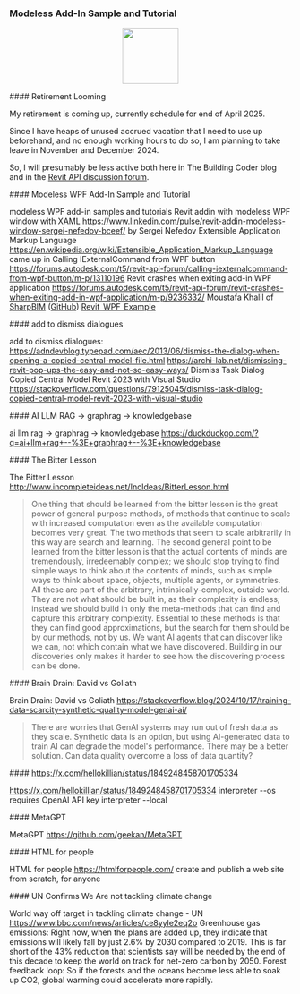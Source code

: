 <head>
<meta http-equiv="Content-Type" content="text/html; charset=utf-8">
<link rel="stylesheet" type="text/css" href="bc.css">
<!-- https://highlightjs.org/#usage
<link rel="stylesheet" href="https://cdnjs.cloudflare.com/ajax/libs/highlight.js/11.9.0/styles/default.min.css">
<script src="https://cdnjs.cloudflare.com/ajax/libs/highlight.js/11.9.0/highlight.min.js"></script>
<script>hljs.highlightAll();</script>
-->

<!-- https://prismjs.com -->
<link href="https://cdn.jsdelivr.net/npm/prismjs@1.29.0/themes/prism.min.css" rel="stylesheet" />
<script src="https://cdn.jsdelivr.net/npm/prismjs@1.29.0/components/prism-core.min.js"></script>
<script src="https://cdn.jsdelivr.net/npm/prismjs@1.29.0/plugins/autoloader/prism-autoloader.min.js"></script>
<style> code[class*=language-], pre[class*=language-] { font-size : 90%; } </style>

</head>

<!---

- modeless WPF add-in samples and tutorials
  Revit addin with modeless WPF window with XAML
  https://www.linkedin.com/pulse/revit-addin-modeless-window-sergei-nefedov-bceef/
  by Sergei Nefedov
  Extensible Application Markup Language
  https://en.wikipedia.org/wiki/Extensible_Application_Markup_Language
  came up in
  Calling IExternalCommand from WPF button
  https://forums.autodesk.com/t5/revit-api-forum/calling-iexternalcommand-from-wpf-button/m-p/13110196
  Revit crashes when exiting add-in WPF application
  https://forums.autodesk.com/t5/revit-api-forum/revit-crashes-when-exiting-add-in-wpf-application/m-p/9236332/
  Moustafa Khalil of [SharpBIM](https://hashnode.com/@SharpBIM) ([GitHub](https://github.com/mostafa901))
  [Revit_WPF_Example](https://github.com/mostafa901/Revit_WPF_Example)

- add to dismiss dialogues:
  https://adndevblog.typepad.com/aec/2013/06/dismiss-the-dialog-when-opening-a-copied-central-model-file.html
  https://archi-lab.net/dismissing-revit-pop-ups-the-easy-and-not-so-easy-ways/
  Dismiss Task Dialog Copied Central Model Revit 2023 with Visual Studio
  https://stackoverflow.com/questions/79125045/dismiss-task-dialog-copied-central-model-revit-2023-with-visual-studio

- ai llm rag &rarr; graphrag &rarr; knowledgebase
  https://duckduckgo.com/?q=ai+llm+rag+--%3E+graphrag+--%3E+knowledgebase

- The Bitter Lesson
  http://www.incompleteideas.net/IncIdeas/BitterLesson.html
  > One thing that should be learned from the bitter lesson is the great power of general purpose methods, of methods that continue to scale with increased computation even as the available computation becomes very great. The two methods that seem to scale arbitrarily in this way are search and learning.
  > The second general point to be learned from the bitter lesson is that the actual contents of minds are tremendously, irredeemably complex; we should stop trying to find simple ways to think about the contents of minds, such as simple ways to think about space, objects, multiple agents, or symmetries. All these are part of the arbitrary, intrinsically-complex, outside world. They are not what should be built in, as their complexity is endless; instead we should build in only the meta-methods that can find and capture this arbitrary complexity. Essential to these methods is that they can find good approximations, but the search for them should be by our methods, not by us. We want AI agents that can discover like we can, not which contain what we have discovered. Building in our discoveries only makes it harder to see how the discovering process can be done.

- Brain Drain: David vs Goliath
  https://stackoverflow.blog/2024/10/17/training-data-scarcity-synthetic-quality-model-genai-ai/
  > There are worries that GenAI systems may run out of fresh data as they scale. Synthetic data is an option, but using AI-generated data to train AI can degrade the model's performance. There may be a better solution. Can data quality overcome a loss of data quantity?

- https://x.com/hellokillian/status/1849248458701705334
  interpreter --os requires OpenAI API key
  interpreter --local

- MetaGPT
  https://github.com/geekan/MetaGPT

- HTML for people
  https://htmlforpeople.com/
  create and publish a web site from scratch, for anyone

twitter:

 the @AutodeskRevit #RevitAPI #BIM @DynamoBIM

&ndash; ...

linkedin:

#BIM #DynamoBIM #AutodeskAPS #Revit #API #IFC #SDK #Autodesk #AEC #adsk

the [Revit API discussion forum](http://forums.autodesk.com/t5/revit-api-forum/bd-p/160) thread

<center>
<img src="img/" alt="" title="" width="600"/>
<p style="font-size: 80%; font-style:italic"></p>
<a href="img/.gif"><p style="font-size: 80%; font-style:italic">Click for animation</p></a>
</center>

-->

### Modeless Add-In Sample and Tutorial



<center>
<img src="img/.png" alt="" title="" width="100"/>
</center>

####<a name="2"></a> Retirement Looming

My retirement is coming up, currently schedule for end of April 2025.

Since I have heaps of unused accrued vacation that I need to use up beforehand, and no enough working hours to do so, I am planning to take leave in November and December 2024.

So, I will presumably be less active both here in The Building Coder blog and in
the [Revit API discussion forum](http://forums.autodesk.com/t5/revit-api-forum/bd-p/160).

####<a name="2"></a> Modeless WPF Add-In Sample and Tutorial

modeless WPF add-in samples and tutorials
Revit addin with modeless WPF window with XAML
https://www.linkedin.com/pulse/revit-addin-modeless-window-sergei-nefedov-bceef/
by Sergei Nefedov
Extensible Application Markup Language
https://en.wikipedia.org/wiki/Extensible_Application_Markup_Language
came up in
Calling IExternalCommand from WPF button
https://forums.autodesk.com/t5/revit-api-forum/calling-iexternalcommand-from-wpf-button/m-p/13110196
Revit crashes when exiting add-in WPF application
https://forums.autodesk.com/t5/revit-api-forum/revit-crashes-when-exiting-add-in-wpf-application/m-p/9236332/
Moustafa Khalil of [SharpBIM](https://hashnode.com/@SharpBIM) ([GitHub](https://github.com/mostafa901))
[Revit_WPF_Example](https://github.com/mostafa901/Revit_WPF_Example)

####<a name="2"></a> add to dismiss dialogues

add to dismiss dialogues:
https://adndevblog.typepad.com/aec/2013/06/dismiss-the-dialog-when-opening-a-copied-central-model-file.html
https://archi-lab.net/dismissing-revit-pop-ups-the-easy-and-not-so-easy-ways/
Dismiss Task Dialog Copied Central Model Revit 2023 with Visual Studio
https://stackoverflow.com/questions/79125045/dismiss-task-dialog-copied-central-model-revit-2023-with-visual-studio

####<a name="2"></a> AI LLM RAG &rarr; graphrag &rarr; knowledgebase

ai llm rag &rarr; graphrag &rarr; knowledgebase
https://duckduckgo.com/?q=ai+llm+rag+--%3E+graphrag+--%3E+knowledgebase

####<a name="2"></a> The Bitter Lesson

The Bitter Lesson
http://www.incompleteideas.net/IncIdeas/BitterLesson.html
> One thing that should be learned from the bitter lesson is the great power of general purpose methods, of methods that continue to scale with increased computation even as the available computation becomes very great. The two methods that seem to scale arbitrarily in this way are search and learning.
> The second general point to be learned from the bitter lesson is that the actual contents of minds are tremendously, irredeemably complex; we should stop trying to find simple ways to think about the contents of minds, such as simple ways to think about space, objects, multiple agents, or symmetries. All these are part of the arbitrary, intrinsically-complex, outside world. They are not what should be built in, as their complexity is endless; instead we should build in only the meta-methods that can find and capture this arbitrary complexity. Essential to these methods is that they can find good approximations, but the search for them should be by our methods, not by us. We want AI agents that can discover like we can, not which contain what we have discovered. Building in our discoveries only makes it harder to see how the discovering process can be done.

####<a name="2"></a> Brain Drain: David vs Goliath

Brain Drain: David vs Goliath
https://stackoverflow.blog/2024/10/17/training-data-scarcity-synthetic-quality-model-genai-ai/
> There are worries that GenAI systems may run out of fresh data as they scale. Synthetic data is an option, but using AI-generated data to train AI can degrade the model's performance. There may be a better solution. Can data quality overcome a loss of data quantity?

####<a name="2"></a> https://x.com/hellokillian/status/1849248458701705334

https://x.com/hellokillian/status/1849248458701705334
interpreter --os requires OpenAI API key
interpreter --local

####<a name="2"></a> MetaGPT

MetaGPT
https://github.com/geekan/MetaGPT

####<a name="2"></a> HTML for people

HTML for people
https://htmlforpeople.com/
create and publish a web site from scratch, for anyone

####<a name="2"></a> UN Confirms We Are not tackling climate change

World way off target in tackling climate change - UN
https://www.bbc.com/news/articles/ce8yyle2eq2o
Greenhouse gas emissions:
Right now, when the plans are added up, they indicate that emissions will likely fall by just 2.6% by 2030 compared to 2019.
This is far short of the 43% reduction that scientists say will be needed by the end of this decade to keep the world on track for net-zero carbon by 2050.
Forest feedback loop:
So if the forests and the oceans become less able to soak up CO2, global warming could accelerate more rapidly.

